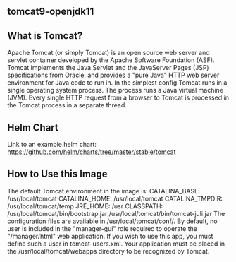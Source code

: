 ## tomcat9-openjdk11

## What is Tomcat?

Apache Tomcat (or simply Tomcat) is an open source web server and servlet container developed by the Apache Software Foundation (ASF). Tomcat implements the Java Servlet and the JavaServer Pages (JSP) specifications from Oracle, and provides a "pure Java" HTTP web server environment for Java code to run in. In the simplest config Tomcat runs in a single operating system process. The process runs a Java virtual machine (JVM). Every single HTTP request from a browser to Tomcat is processed in the Tomcat process in a separate thread.

## Helm Chart
Link to an example helm chart: https://github.com/helm/charts/tree/master/stable/tomcat

## How to Use this Image
The default Tomcat environment in the image is:
CATALINA_BASE:   /usr/local/tomcat
CATALINA_HOME:   /usr/local/tomcat
CATALINA_TMPDIR: /usr/local/tomcat/temp
JRE_HOME:        /usr
CLASSPATH:       /usr/local/tomcat/bin/bootstrap.jar:/usr/local/tomcat/bin/tomcat-juli.jar
The configuration files are available in /usr/local/tomcat/conf/. By default, no user is included in the "manager-gui" role required to operate the "/manager/html" web application. If you wish to use this app, you must define such a user in tomcat-users.xml.
Your application must be placed in the /usr/local/tomcat/webapps directory to be recognized by Tomcat.